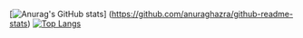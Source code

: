[![Anurag's GitHub stats](https://github-readme-stats.vercel.app/api?username=hyudai28)]
(https://github.com/anuraghazra/github-readme-stats)
[![Top Langs](https://github-readme-stats.vercel.app/api/top-langs/?username=hyudai28
)](https://github.com/anuraghazra/github-readme-stats)
